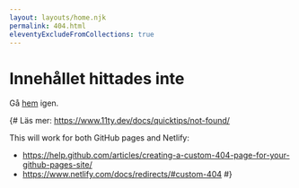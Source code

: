 ```yaml
---
layout: layouts/home.njk
permalink: 404.html
eleventyExcludeFromCollections: true
---
```

# Innehållet hittades inte

Gå <a href="{{ '/' | url }}">hem</a> igen.

{#
Läs mer: https://www.11ty.dev/docs/quicktips/not-found/

This will work for both GitHub pages and Netlify:

* https://help.github.com/articles/creating-a-custom-404-page-for-your-github-pages-site/
* https://www.netlify.com/docs/redirects/#custom-404
#}

